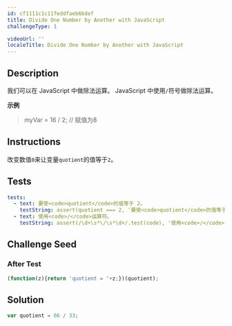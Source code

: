 ```yaml
---
id: cf1111c1c11feddfaeb6bdef
title: Divide One Number by Another with JavaScript
challengeType: 1

videoUrl: ''
localeTitle: Divide One Number by Another with JavaScript
---
```


## Description
<section id='description'>
我们可以在 JavaScript 中做除法运算。
JavaScript 中使用<code>/</code>符号做除法运算。

<strong>示例</strong>
<blockquote>myVar = 16 / 2; // 赋值为8</blockquote>

</section>

## Instructions
<section id='instructions'>
改变数值<code>0</code>来让变量<code>quotient</code>的值等于<code>2</code>。
</section>

## Tests
<section id='tests'>

```yml
tests:
  - text: 要使<code>quotient</code>的值等于 2。
    testString: assert(quotient === 2, '要使<code>quotient</code>的值等于 2。');
  - text: 使用<code>/</code>运算符。
    testString: assert(/\d+\s*\/\s*\d+/.test(code), '使用<code>/</code>运算符。');

```

</section>

## Challenge Seed
<section id='challengeSeed'>














### After Test

<div id='js-teardown'>

```js
(function(z){return 'quotient = '+z;})(quotient);
```

</div>

</section>

## Solution
<section id='solution'>

```js
var quotient = 66 / 33;
```

</section>
              
